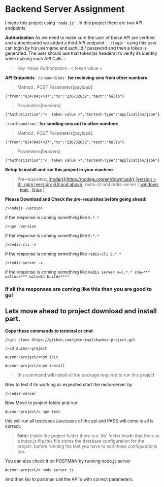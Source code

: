 # Backend Server Assignment

I made this project using `'node.js'` .In this project there are two API endpoints.

**Authorization**
As we need to make sure the user of these API are verified and authenticated 
we added a third API endpoint :
`'/login'`
using this user can login by his username and auth_id / password
and then a token is generated.
The user should use that token(as headers) to verify its identity while making each API Calls :
>    Key                :Value
> Authorization : <  token value >

**API Endpoints**
`'/inbound/sms'` **for recieving sms from other numbers**
>Method : POST
>Parameters[payload]: 
>
	{"from":"83478437437","to":"236732632","text":"hello"}
>Parameters[headers]:
>
	{"Authorization":"<  token value >","Content-Type":"application/json"}

`'/outbound/sms'` **for sending sms out to other numbers**
>Method : POST
>Parameters[payload]: 
>
	{"from":"83478437437","to":"236732632","text":"hello"}
>Parameters[headers]:
>
	{"Authorization":"<  token value >","Content-Type":"application/json"}

**Setup to install and run this project in your machine**

> Pre-requisites:[ \[nodejs\](https://nodejs.org/en/download/) \[version > 8\], npm \[version: 6.9 and above\]](https://nodejs.org/en/download/) 
> redis-cli and redis-server [ [windows](https://redislabs.com/ebook/appendix-a/a-3-installing-on-windows/a-3-2-installing-redis-on-window/) , [mac](http://jasdeep.ca/2012/05/installing-redis-on-mac-os-x/) , [linux](https://redis.io/topics/quickstart) ]

**Please Download and Check the pre-requisites before going ahead!**

>
	/>nodejs -version
if the response is coming something like `8.*.*` 
>
	/>npm -version
if the response is coming something like `6.*.*`
>
	/>redis-cli -v
if the response is coming something like `redis-cli 5.*.*`
>
	/>redis-server -v
if the response is coming something like `Redis server v=5.*.* sha=*** malloc=*** bits=64 build=****`

### If all the responses are coming like this then you are good to go! 

## Lets move ahead to project download and install part.

**Copy these commands to terminal or cmd**
>
	/>git clone https://github.com/getmrinal/Auzmor-project.git
>
	/>cd Auzmor-project
>
	Auzmor-project/>npm init
>
	Auzmor-project/>npm install
>this command will install all the package required to run this project

Now to test if its working as expected start the redis-server by
>
	/>redis-server
Now Move to project folder and run 
>
	Auzmor-project/> npm test
this will run all testcases /usecases of the api and PASS will come is all is correct.
> **Note:** Inside the project folder there is a 'db' folder inside that there is a
> index.js file,this file stores the database configuration for the project.
> before running the test you have to edit those configurations too.

You can also check it on POSTMAN by running node.js server
>
	Auzmor-project/> node server.js
	
And then Go to postman call the API's with correct parameters.
		
